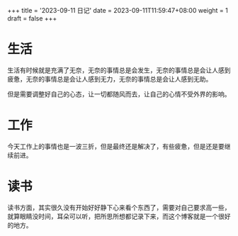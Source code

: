 +++
title = '2023-09-11 日记'
date = 2023-09-11T11:59:47+08:00
weight = 1
draft = false
+++

# 生活

生活有时候就是充满了无奈，无奈的事情总是会发生，无奈的事情总是会让人感到疲惫，无奈的事情总是会让人感到无力，无奈的事情总是会让人感到无助。

但是需要调整好自己的心态，让一切都随风而去，让自己的心情不受外界的影响。

# 工作

今天工作上的事情也是一波三折，但是最终还是解决了，有些疲惫，但是还是要继续前进。

# 读书

读书方面，其实很久没有开始好好静下心来看个东西了，需要对自己要求高一些，就算眼睛没时间，耳朵可以听，把所思所想都记录下来，而这个博客就是一个很好的地方。